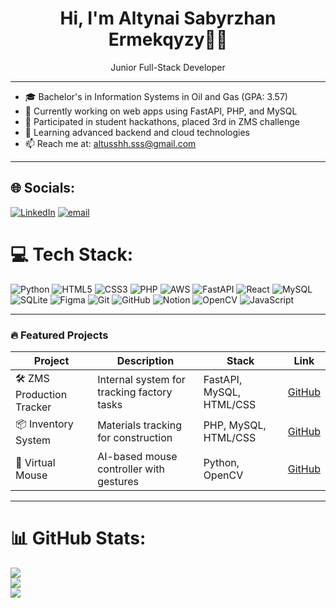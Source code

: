 <h1 align="center">Hi, I'm Altynai Sabyrzhan Ermekqyzy👩‍💻</h1>
<p align="center">Junior Full-Stack Developer</p>

---

- 🎓 Bachelor's in Information Systems in Oil and Gas (GPA: 3.57)
- 🔭 Currently working on web apps using FastAPI, PHP, and MySQL
- 👯 Participated in student hackathons, placed 3rd in ZMS challenge
- 🌱 Learning advanced backend and cloud technologies
- 📫 Reach me at: altusshh.sss@gmail.com

---

## 🌐 Socials:
[![LinkedIn](https://img.shields.io/badge/LinkedIn-%230077B5.svg?logo=linkedin&logoColor=white)](https://linkedin.com/in/https://www.linkedin.com/in/altynai-sabyrzhan963/) [![email](https://img.shields.io/badge/Email-D14836?logo=gmail&logoColor=white)](mailto:altusshh.sss@gmail.com) 

# 💻 Tech Stack:
![Python](https://img.shields.io/badge/python-3670A0?style=for-the-badge&logo=python&logoColor=ffdd54) ![HTML5](https://img.shields.io/badge/html5-%23E34F26.svg?style=for-the-badge&logo=html5&logoColor=white) ![CSS3](https://img.shields.io/badge/css3-%231572B6.svg?style=for-the-badge&logo=css3&logoColor=white) ![PHP](https://img.shields.io/badge/php-%23777BB4.svg?style=for-the-badge&logo=php&logoColor=white) ![AWS](https://img.shields.io/badge/AWS-%23FF9900.svg?style=for-the-badge&logo=amazon-aws&logoColor=white) ![FastAPI](https://img.shields.io/badge/FastAPI-005571?style=for-the-badge&logo=fastapi) ![React](https://img.shields.io/badge/react-%2320232a.svg?style=for-the-badge&logo=react&logoColor=%2361DAFB) ![MySQL](https://img.shields.io/badge/mysql-4479A1.svg?style=for-the-badge&logo=mysql&logoColor=white) ![SQLite](https://img.shields.io/badge/sqlite-%2307405e.svg?style=for-the-badge&logo=sqlite&logoColor=white) ![Figma](https://img.shields.io/badge/figma-%23F24E1E.svg?style=for-the-badge&logo=figma&logoColor=white) ![Git](https://img.shields.io/badge/git-%23F05033.svg?style=for-the-badge&logo=git&logoColor=white) ![GitHub](https://img.shields.io/badge/github-%23121011.svg?style=for-the-badge&logo=github&logoColor=white) ![Notion](https://img.shields.io/badge/Notion-%23000000.svg?style=for-the-badge&logo=notion&logoColor=white) ![OpenCV](https://img.shields.io/badge/opencv-%23white.svg?style=for-the-badge&logo=opencv&logoColor=white) ![JavaScript](https://img.shields.io/badge/javascript-%23323330.svg?style=for-the-badge&logo=javascript&logoColor=%23F7DF1E)

---

### 🔥 Featured Projects

| Project | Description | Stack | Link |
|--------|-------------|-------|------|
| 🛠 ZMS Production Tracker | Internal system for tracking factory tasks | FastAPI, MySQL, HTML/CSS | [GitHub](https://github.com/Altyn-moon/ZMS-project) |
| 📦 Inventory System | Materials tracking for construction | PHP, MySQL, HTML/CSS | [GitHub](https://github.com/Altyn-moon/Sandyq) |
| 🎯 Virtual Mouse | AI-based mouse controller with gestures | Python, OpenCV | [GitHub](https://github.com/Altyn-moon/Virtual-mouse) |

---

# 📊 GitHub Stats:
![](https://github-readme-stats.vercel.app/api?username=Altyn-moon&theme=radical&hide_border=true&include_all_commits=false&count_private=false)<br/>
![](https://nirzak-streak-stats.vercel.app/?user=Altyn-moon&theme=radical&hide_border=true)<br/>
![](https://github-readme-stats.vercel.app/api/top-langs/?username=Altyn-moon&theme=radical&hide_border=true&include_all_commits=false&count_private=false&layout=compact)

<!-- Proudly created with GPRM ( https://gprm.itsvg.in ) -->
